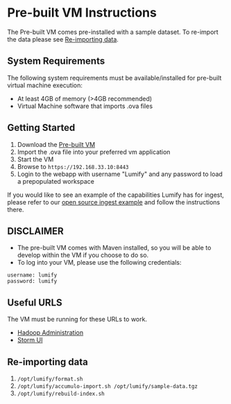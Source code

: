 # Pre-built VM Instructions

The Pre-built VM comes pre-installed with a sample dataset. To re-import the data please see [Re-importing data](#re-importing-data).

## System Requirements

The following system requirements must be available/installed for pre-built virtual machine execution:

* At least 4GB of memory (>4GB recommended)
* Virtual Machine software that imports .ova files

## Getting Started

1. Download the [Pre-built VM](http://bits.lumify.io/vm/lumify-2013-12-03.ova)
2. Import the .ova file into your preferred vm application
3. Start the VM
4. Browse to ```https://192.168.33.10:8443```
5. Login to the webapp with username "Lumify" and any password to load a prepopulated workspace

If you would like to see an example of the capabilities Lumify has for ingest, please refer to our [open source ingest example](https://github.com/nearinfinity/lumify-twitter) and follow the instructions there.

## DISCLAIMER
* The pre-built VM comes with Maven installed, so you will be able to develop within the VM if you choose to do so.
* To log into your VM, please use the following credentials:

```
username: lumify
password: lumify
```

## Useful URLS

The VM must be running for these URLs to work.

* [Hadoop Administration](http://192.168.33.10:50070/dfshealth.jsp)
* [Storm UI](http://192.168.33.10:8081/)

## Re-importing data
1. ```/opt/lumify/format.sh```
2. ```/opt/lumify/accumulo-import.sh /opt/lumify/sample-data.tgz```
3. ```/opt/lumify/rebuild-index.sh```
